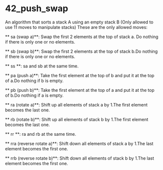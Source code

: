 # 42_push_swap
An algorithm that sorts a stack A using an empty stack B (Only allowed to use 11 moves to manipulate stacks)
These are the only allowed moves:

** sa (swap a)**: Swap the first 2 elements at the top of stack a. Do nothing if there is only one or no elements.

** sb (swap b)**: Swap the first 2 elements at the top of stack b.Do nothing if there is only one or no elements.

** ss **: sa and sb at the same time.

** pa (push a)**: Take the first element at the top of b and put it at the top of a.Do nothing if b is empty.

** pb (push b)**: Take the first element at the top of a and put it at the top of b.Do nothing if a is empty.

** ra (rotate a)**: Shift up all elements of stack a by 1.The first element becomes the last one.

** rb (rotate b)**: Shift up all elements of stack b by 1.The first element becomes the last one.

** rr **: ra and rb at the same time.

** rra (reverse rotate a)**: Shift down all elements of stack a by 1.The last element becomes the first one.

** rrb (reverse rotate b)**: Shift down all elements of stack b by 1.The last element becomes the first one.
